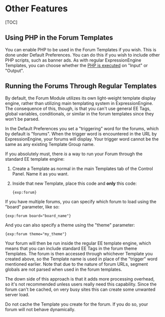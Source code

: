 <!--
    This source file is part of the open source project
    ExpressionEngine User Guide (https://github.com/ExpressionEngine/ExpressionEngine-User-Guide)

    @link      https://expressionengine.com/
    @copyright Copyright (c) 2003-2020, Packet Tide, LLC (https://packettide.com)
    @license   https://expressionengine.com/license Licensed under Apache License, Version 2.0
-->

# Other Features

[TOC]

## Using PHP in the Forum Templates

You can enable PHP to be used in the Forum Templates if you wish. This is done under Default Preferences. You can do this if you wish to include other PHP scripts, such as banner ads. As with regular ExpressionEngine Templates, you can choose whether the [PHP is executed](templates/overview.md#php-in-templates) on "Input" or "Output".

## Running the Forums Through Regular Templates

By default, the Forum Module utilizes its own light-weight template display engine, rather than utilizing main templating system in ExpressionEngine. The consequence of this, though, is that you can't use general EE Tags, global variables, conditionals, or similar in the forum templates since they won't be parsed.

In the Default Preferences you set a "triggering" word for the forums, which by default is "forums". When the trigger word is encountered in the URL by ExpressionEngine, your forums will display. Your trigger word cannot be the same as any existing Template Group name.

If you absolutely must, there _is_ a way to run your Forum through the standard EE template engine:

1.  Create a Template as normal in the main Templates tab of the Control Panel. Name it as you want.
2.  Inside that new Template, place this code and **only** this code:

        {exp:forum}

If you have multiple forums, you can specify which forum to load using the "board" parameter, like so:

    {exp:forum board="board_name"}

And you can also specify a theme using the "theme" parameter:

    {exp:forum theme="my_theme"}

Your forum will then be run inside the regular EE template engine, which means that you can include standard EE Tags in the forum theme Templates. The forum is then accessed through whichever Template you created above, so the Template name is used in place of the "trigger" word mentioned earlier. Note that due to the nature of forum URLs, segment globals are not parsed when used in the forum templates.

The down side of this approach is that it adds more processing overhead, so it's not recommended unless users really need this capability. Since the forum can't be cached, on very busy sites this can create some unwanted server load.

Do not cache the Template you create for the forum. If you do so, your forum will not behave dynamically.
